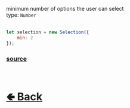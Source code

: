 minimum number of options the user can select<br>
type: `Number`<br>
<br>

```js
let selection = new Selection({
    min: 2
});
```

### [source](https://github.com/shysolocup/noscord.js/blob/main/src/Services/ComponentService/components/Selection.js)

<br> <h1> [🢀 Back](https://github.com/shysolocup/noscord.js/wiki/Components.Selection) </h1>